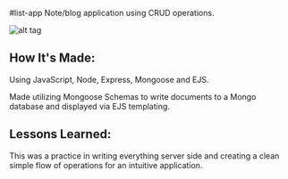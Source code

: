 #list-app
Note/blog application using CRUD operations. 

![alt tag](https://i.imgur.com/GWZsCDYl.png)

## How It's Made:

Using JavaScript, Node, Express, Mongoose and EJS.

Made utilizing Mongoose Schemas to write documents to a Mongo database and displayed via EJS templating.
## Lessons Learned:

This was a practice in writing everything server side and creating a clean simple flow of operations for an intuitive application.
